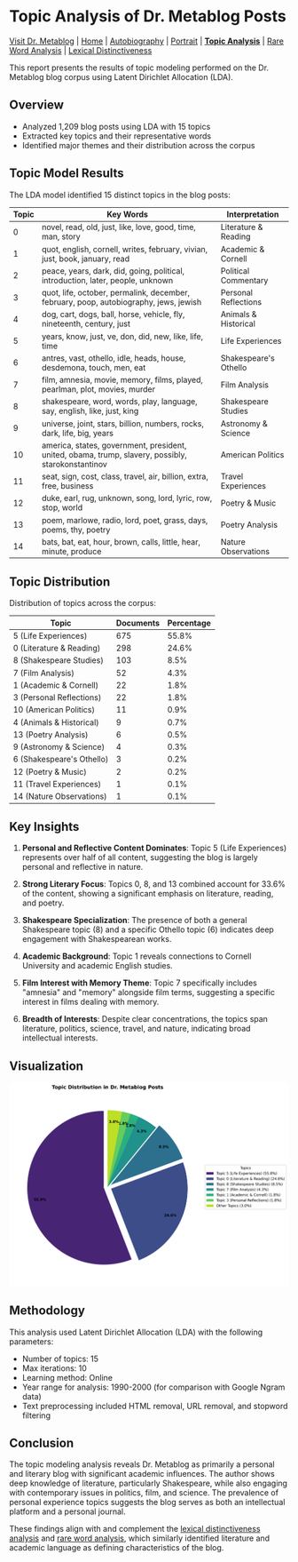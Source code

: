 # Topic Analysis of Dr. Metablog Posts

[Visit Dr. Metablog](https://www.drmetablog.com/) | [Home](README.md) | [Autobiography](autobiography_of_dr_metablog.md) | [Portrait](portrait_of_dr_metablog.md) | **[Topic Analysis](topic_analysis_report.md)** | [Rare Word Analysis](rare_word_analysis.md) | [Lexical Distinctiveness](distinctive_vocabulary.md)

This report presents the results of topic modeling performed on the Dr. Metablog blog corpus using Latent Dirichlet Allocation (LDA).

## Overview

- Analyzed 1,209 blog posts using LDA with 15 topics
- Extracted key topics and their representative words
- Identified major themes and their distribution across the corpus

## Topic Model Results

The LDA model identified 15 distinct topics in the blog posts:

| Topic | Key Words | Interpretation |
|-------|-----------|----------------|
| 0 | novel, read, old, just, like, love, good, time, man, story | Literature & Reading |
| 1 | quot, english, cornell, writes, february, vivian, just, book, january, read | Academic & Cornell |
| 2 | peace, years, dark, did, going, political, introduction, later, people, unknown | Political Commentary |
| 3 | quot, life, october, permalink, december, february, poop, autobiography, jews, jewish | Personal Reflections |
| 4 | dog, cart, dogs, ball, horse, vehicle, fly, nineteenth, century, just | Animals & Historical |
| 5 | years, know, just, ve, don, did, new, like, life, time | Life Experiences |
| 6 | antres, vast, othello, idle, heads, house, desdemona, touch, men, eat | Shakespeare's Othello |
| 7 | film, amnesia, movie, memory, films, played, pearlman, plot, movies, murder | Film Analysis |
| 8 | shakespeare, word, words, play, language, say, english, like, just, king | Shakespeare Studies |
| 9 | universe, joint, stars, billion, numbers, rocks, dark, life, big, years | Astronomy & Science |
| 10 | america, states, government, president, united, obama, trump, slavery, possibly, starokonstantinov | American Politics |
| 11 | seat, sign, cost, class, travel, air, billion, extra, free, business | Travel Experiences |
| 12 | duke, earl, rug, unknown, song, lord, lyric, row, stop, world | Poetry & Music |
| 13 | poem, marlowe, radio, lord, poet, grass, days, poems, thy, poetry | Poetry Analysis |
| 14 | bats, bat, eat, hour, brown, calls, little, hear, minute, produce | Nature Observations |

## Topic Distribution

Distribution of topics across the corpus:

| Topic | Documents | Percentage |
|-------|-----------|------------|
| 5 (Life Experiences) | 675 | 55.8% |
| 0 (Literature & Reading) | 298 | 24.6% |
| 8 (Shakespeare Studies) | 103 | 8.5% |
| 7 (Film Analysis) | 52 | 4.3% |
| 1 (Academic & Cornell) | 22 | 1.8% |
| 3 (Personal Reflections) | 22 | 1.8% |
| 10 (American Politics) | 11 | 0.9% |
| 4 (Animals & Historical) | 9 | 0.7% |
| 13 (Poetry Analysis) | 6 | 0.5% |
| 9 (Astronomy & Science) | 4 | 0.3% |
| 6 (Shakespeare's Othello) | 3 | 0.2% |
| 12 (Poetry & Music) | 2 | 0.2% |
| 11 (Travel Experiences) | 1 | 0.1% |
| 14 (Nature Observations) | 1 | 0.1% |

## Key Insights

1. **Personal and Reflective Content Dominates**: Topic 5 (Life Experiences) represents over half of all content, suggesting the blog is largely personal and reflective in nature.

2. **Strong Literary Focus**: Topics 0, 8, and 13 combined account for 33.6% of the content, showing a significant emphasis on literature, reading, and poetry.

3. **Shakespeare Specialization**: The presence of both a general Shakespeare topic (8) and a specific Othello topic (6) indicates deep engagement with Shakespearean works.

4. **Academic Background**: Topic 1 reveals connections to Cornell University and academic English studies.

5. **Film Interest with Memory Theme**: Topic 7 specifically includes "amnesia" and "memory" alongside film terms, suggesting a specific interest in films dealing with memory.

6. **Breadth of Interests**: Despite clear concentrations, the topics span literature, politics, science, travel, and nature, indicating broad intellectual interests.

## Visualization

![Topics Distribution](output/lda_topics.png)

## Methodology

This analysis used Latent Dirichlet Allocation (LDA) with the following parameters:

- Number of topics: 15
- Max iterations: 10
- Learning method: Online
- Year range for analysis: 1990-2000 (for comparison with Google Ngram data)
- Text preprocessing included HTML removal, URL removal, and stopword filtering

## Conclusion

The topic modeling analysis reveals Dr. Metablog as primarily a personal and literary blog with significant academic influences. The author shows deep knowledge of literature, particularly Shakespeare, while also engaging with contemporary issues in politics, film, and science. The prevalence of personal experience topics suggests the blog serves as both an intellectual platform and a personal journal.

These findings align with and complement the [lexical distinctiveness analysis](distinctive_vocabulary.md) and [rare word analysis](rare_word_analysis.md), which similarly identified literature and academic language as defining characteristics of the blog.